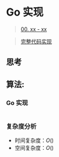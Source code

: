 # Go 实现

> [00. xx - xx]()

> [完整代码实现](https://github.com/bingohuang/go-codes/blob/master/leetcode/editor/cn/xx.go)

## 思考 

## 算法: 

### Go 实现
```go

```
### 复杂度分析
- 时间复杂度：$O()$
- 空间复杂度：$O()$